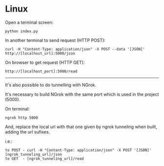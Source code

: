 # Linux

Open a terminal screen:

  ```python index.py```

In another terminal to send request (HTTP POST):

  ```curl -H "Content-Type: application/json" -X POST --data '[JSON]' http://[localhost_url]:5000/json```

On browser to get request (HTTP GET):

  ```http://[localhost_port]:5000/read```


---------------------------

It's also possible to do tunnelling with NGrok.

It's necessary to build NGrok with the same port which is used in the project (5000).

On terminal:

  ```ngrok http 5000```

And, replace the local url with that one given by ngrok tunneling when built, adding the url sufixes.

i.e.:

    to POST - curl -H "Content-Type: application/json" -X POST '[JSON]' [ngrok_tunneling_url]/json
    to GET  - [ngrok_tunneling_url]/read
